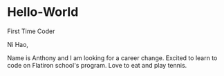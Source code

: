 # Hello-World
First Time Coder

Ni Hao,

Name is Anthony and I am looking for a career change. 
Excited to learn to code on Flatiron school's program. 
Love to eat and play tennis. 
